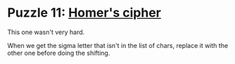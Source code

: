 # Puzzle 11: [Homer's cipher](https://i18n-puzzles.com/puzzle/11/)

This one wasn't very hard.

When we get the sigma letter that isn't in the list of chars, replace it with the other one before doing the shifting.
